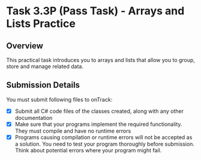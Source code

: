 # Task 3.3P (Pass Task) - Arrays and Lists Practice

## Overview
This practical task introduces you to arrays and lists that allow you to group, store and manage related data. 

## Submission Details
You must submit following files to onTrack:
- [x] Submit all C# code files of the classes created, along with any other documentation
- [x] Make sure that your programs implement the required functionality. They must compile and have no runtime errors
- [x] Programs causing compilation or runtime errors will not be accepted as a solution. You need to test your program thoroughly before submission. Think about potential errors where your program might fail.
